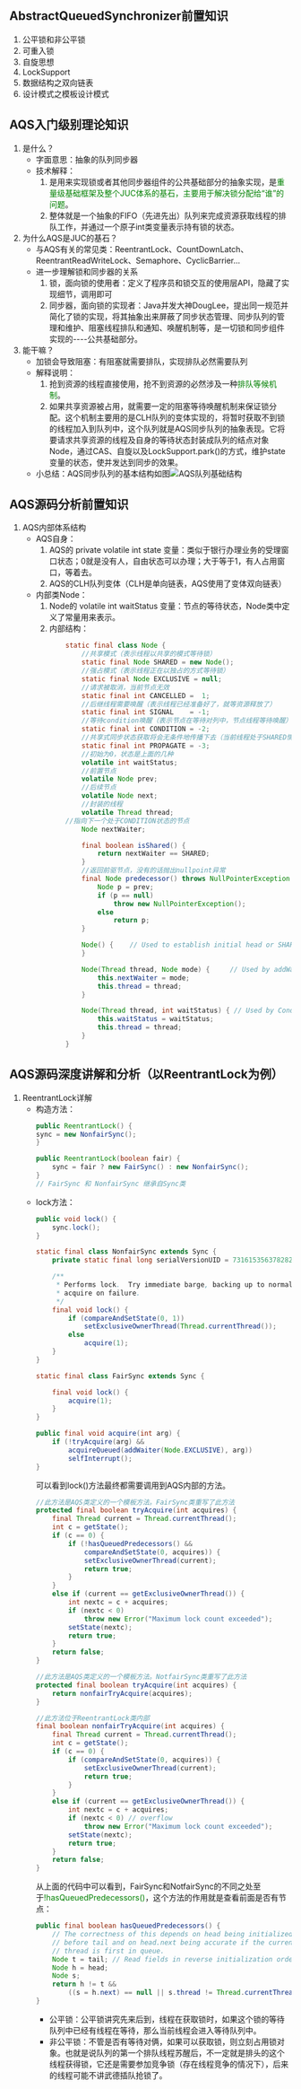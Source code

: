 ## AbstractQueuedSynchronizer前置知识
1. 公平锁和非公平锁
2. 可重入锁
3. 自旋思想
4. LockSupport
5. 数据结构之双向链表
6. 设计模式之模板设计模式
## AQS入门级别理论知识
1. 是什么？
    * 字面意思：抽象的队列同步器
    * 技术解释：
        1. 是用来实现锁或者其他同步器组件的公共基础部分的抽象实现，是<font color='green'>重量级基础框架及整个JUC体系的基石，主要用于解决锁分配给“谁”的问题</font>。
        2. 整体就是一个抽象的FIFO（先进先出）队列来完成资源获取线程的排队工作，并通过一个原子int类变量表示持有锁的状态。
2. 为什么AQS是JUC的基石？
    * 与AQS有关的常见类：ReentrantLock、CountDownLatch、ReentrantReadWriteLock、Semaphore、CyclicBarrier...
    * 进一步理解锁和同步器的关系
        1. 锁，面向锁的使用者：定义了程序员和锁交互的使用层API，隐藏了实现细节，调用即可
        2. 同步器，面向锁的实现者：Java并发大神DougLee，提出同一规范并简化了锁的实现，将其抽象出来屏蔽了同步状态管理、同步队列的管理和维护、阻塞线程排队和通知、唤醒机制等，是一切锁和同步组件实现的----公共基础部分。
3. 能干嘛？
    * 加锁会导致阻塞：有阻塞就需要排队，实现排队必然需要队列
    * 解释说明：
        1. 抢到资源的线程直接使用，抢不到资源的必然涉及一种<font color='green'>排队等候机制</font>。
        2. 如果共享资源被占用，就需要一定的阻塞等待唤醒机制来保证锁分配。这个机制主要用的是CLH队列的变体实现的，将暂时获取不到锁的线程加入到队列中，这个队列就是AQS同步队列的抽象表现。它将要请求共享资源的线程及自身的等待状态封装成队列的结点对象Node，通过CAS、自旋以及LockSupport.park()的方式，维护state变量的状态，使并发达到同步的效果。
    * 小总结：AQS同步队列的基本结构如图![AQS队列基础结构](./AQS队列基础结构.png)
## AQS源码分析前置知识
1. AQS内部体系结构
    * AQS自身：
        1. AQS的 private volatile int state 变量：类似于银行办理业务的受理窗口状态；0就是没有人，自由状态可以办理；大于等于1，有人占用窗口，等着去。
        2. AQS的CLH队列变体（CLH是单向链表，AQS使用了变体双向链表）
    * 内部类Node：
        1. Node的 volatile int waitStatus 变量：节点的等待状态，Node类中定义了常量用来表示。
        2. 内部结构：
            ```java
                static final class Node {
                    //共享模式（表示线程以共享的模式等待锁）
                    static final Node SHARED = new Node();
                    //强占模式（表示线程正在以独占的方式等待锁）
                    static final Node EXCLUSIVE = null;
                    //请求被取消，当前节点无效
                    static final int CANCELLED =  1;
                    //后继线程需要唤醒（表示线程已经准备好了，就等资源释放了）
                    static final int SIGNAL    = -1;
                    //等待condition唤醒（表示节点在等待对列中，节点线程等待唤醒）
                    static final int CONDITION = -2;
                    //共享式同步状态获取将会无条件地传播下去（当前线程处于SHARED情况下，该字段才会使用）
                    static final int PROPAGATE = -3;
                    //初始为0，状态是上面的几种
                    volatile int waitStatus;
                    //前置节点
                    volatile Node prev;
                    //后续节点
                    volatile Node next;
                    //封装的线程
                    volatile Thread thread;
                //指向下一个处于CONDITION状态的节点
                    Node nextWaiter;

                    final boolean isShared() {
                        return nextWaiter == SHARED;
                    }
                    //返回前驱节点，没有的话抛出nullpoint异常
                    final Node predecessor() throws NullPointerException {
                        Node p = prev;
                        if (p == null)
                            throw new NullPointerException();
                        else
                            return p;
                    }

                    Node() {    // Used to establish initial head or SHARED marker
                    }

                    Node(Thread thread, Node mode) {     // Used by addWaiter
                        this.nextWaiter = mode;
                        this.thread = thread;
                    }

                    Node(Thread thread, int waitStatus) { // Used by Condition
                        this.waitStatus = waitStatus;
                        this.thread = thread;
                    }
                }
            ```
## AQS源码深度讲解和分析（以ReentrantLock为例）
1. ReentrantLock详解
    * 构造方法：
        ```java
        public ReentrantLock() {
        sync = new NonfairSync();
        }

        public ReentrantLock(boolean fair) {
            sync = fair ? new FairSync() : new NonfairSync();
        }
        // FairSync 和 NonfairSync 继承自Sync类
        ```
    * lock方法：
        ```java
        public void lock() {
            sync.lock();
        }
        ```
        ```java
        static final class NonfairSync extends Sync {
            private static final long serialVersionUID = 7316153563782823691L;

            /**
             * Performs lock.  Try immediate barge, backing up to normal
             * acquire on failure.
             */
            final void lock() {
                if (compareAndSetState(0, 1))
                    setExclusiveOwnerThread(Thread.currentThread());
                else
                    acquire(1);
            }
        }
        ```
        ```java
        static final class FairSync extends Sync {

            final void lock() {
                acquire(1);
            }
        }
        ```
        ```java
        public final void acquire(int arg) {
            if (!tryAcquire(arg) &&
                acquireQueued(addWaiter(Node.EXCLUSIVE), arg))
                selfInterrupt();
        }
        ```
        可以看到lock()方法最终都需要调用到AQS内部的方法。
        ```java
        //此方法是AQS类定义的一个模板方法。FairSync类重写了此方法
        protected final boolean tryAcquire(int acquires) {
            final Thread current = Thread.currentThread();
            int c = getState();
            if (c == 0) {
                if (!hasQueuedPredecessors() &&
                    compareAndSetState(0, acquires)) {
                    setExclusiveOwnerThread(current);
                    return true;
                }
            }
            else if (current == getExclusiveOwnerThread()) {
                int nextc = c + acquires;
                if (nextc < 0)
                    throw new Error("Maximum lock count exceeded");
                setState(nextc);
                return true;
            }
            return false;
        }
        ```
        ```java
        //此方法是AQS类定义的一个模板方法。NotfairSync类重写了此方法
        protected final boolean tryAcquire(int acquires) {
            return nonfairTryAcquire(acquires);
        }

        //此方法位于ReentrantLock类内部
        final boolean nonfairTryAcquire(int acquires) {
            final Thread current = Thread.currentThread();
            int c = getState();
            if (c == 0) {
                if (compareAndSetState(0, acquires)) {
                    setExclusiveOwnerThread(current);
                    return true;
                }
            }
            else if (current == getExclusiveOwnerThread()) {
                int nextc = c + acquires;
                if (nextc < 0) // overflow
                    throw new Error("Maximum lock count exceeded");
                setState(nextc);
                return true;
            }
            return false;
        }
        ```
        从上面的代码中可以看到，FairSync和NotfairSync的不同之处至于<font    color='green'>!hasQueuedPredecessors()</font>，这个方法的作用就是查看前面是否有节点：
        ```java
        public final boolean hasQueuedPredecessors() {
            // The correctness of this depends on head being initialized
            // before tail and on head.next being accurate if the current
            // thread is first in queue.
            Node t = tail; // Read fields in reverse initialization order
            Node h = head;
            Node s;
            return h != t &&
                ((s = h.next) == null || s.thread != Thread.currentThread());
        }
        ```
        * 公平锁：公平锁讲究先来后到，线程在获取锁时，如果这个锁的等待队列中已经有线程在等待，那么当前线程会进入等待队列中。
        * 非公平锁：不管是否有等待对俩，如果可以获取锁，则立刻占用锁对象。也就是说队列的第一个排队线程苏醒后，不一定就是排头的这个线程获得锁，它还是需要参加竞争锁（存在线程竞争的情况下），后来的线程可能不讲武德插队抢锁了。

